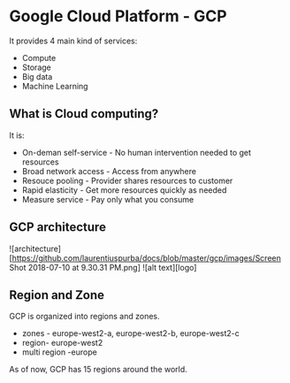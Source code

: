 # Google Cloud Platform - GCP

It provides 4 main kind of services:
* Compute
* Storage
* Big data
* Machine Learning

## What is Cloud computing?
It is:
* On-deman self-service - No human intervention needed to get resources
* Broad network access - Access from anywhere
* Resouce pooling - Provider shares resources to customer
* Rapid elasticity - Get more resources quickly as needed
* Measure service - Pay only what you consume

## GCP architecture
![architecture][https://github.com/laurentiuspurba/docs/blob/master/gcp/images/Screen Shot 2018-07-10 at 9.30.31 PM.png]
![alt text][logo]

## Region and Zone
GCP is organized into regions and zones.
* zones - europe-west2-a, europe-west2-b, europe-west2-c
* region- europe-west2
* multi region -europe

As of now, GCP has 15 regions around the world.
